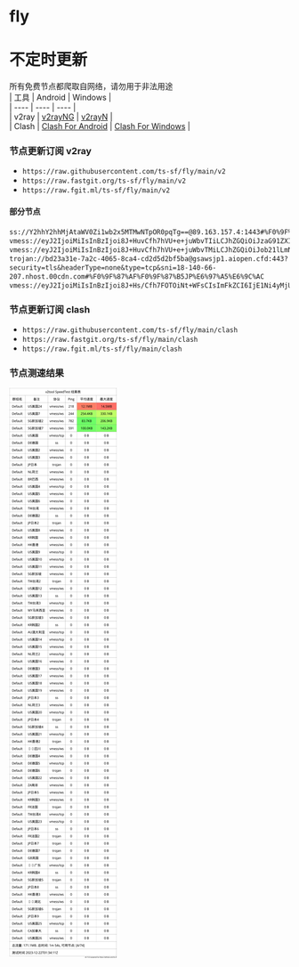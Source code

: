 # fly
# 不定时更新
所有免费节点都爬取自网络，请勿用于非法用途  
|  工具  | Android  | Windows  |  
|  ----  | ----   | ----  |  
| v2ray  | [v2rayNG](https://github.com/2dust/v2rayNG/releases) | [v2rayN](https://github.com/2dust/v2rayN/releases) |  
| Clash  | [Clash For Android](https://github.com/Kr328/ClashForAndroid/releases) | [Clash For Windows](https://github.com/Fndroid/clash_for_windows_pkg/releases) | 
  
### 节点更新订阅  v2ray
- `https://raw.githubusercontent.com/ts-sf/fly/main/v2`  
- `https://raw.fastgit.org/ts-sf/fly/main/v2`  
- `https://raw.fgit.ml/ts-sf/fly/main/v2`  
#### 部分节点  
``` 
ss://Y2hhY2hhMjAtaWV0Zi1wb2x5MTMwNTpOR0pqTg==@89.163.157.4:1443#%F0%9F%87%A9%F0%9F%87%AADE%E5%BE%B7%E5%9B%BD
vmess://eyJ2IjoiMiIsInBzIjoi8J+HuvCfh7hVU+e+juWbvTIiLCJhZGQiOiJzaG91ZXI0amlhMjQuMjA5OTY2Lnh5eiIsInBvcnQiOiIxMDAxIiwiaWQiOiI3NDI4ODE1ZS1kMzQxLTQ1MGQtYjRlZS0yZmZmODc4NTE5Y2UiLCJhaWQiOiIwIiwic2N5IjoiYXV0byIsIm5ldCI6IndzIiwidHlwZSI6Im5vbmUiLCJob3N0IjoiZGF0YS52aWRlby5xaXlpLmNvbSIsInBhdGgiOiIvIiwidGxzIjoiIiwic25pIjoiIiwidGVzdF9uYW1lIjoiVVPnvo7lm70yIn0=
vmess://eyJ2IjoiMiIsInBzIjoi8J+HuvCfh7hVU+e+juWbvTMiLCJhZGQiOiJob21lLmNtYm0ubGluayIsInBvcnQiOiI0NDMiLCJpZCI6IjU0MzY0NzRkLTEzYTktNDdlZi04OThhLTcxMDFjMjkyMWJlOSIsImFpZCI6IjAiLCJzY3kiOiJhdXRvIiwibmV0Ijoid3MiLCJ0eXBlIjoibm9uZSIsImhvc3QiOiJob21lLmNtYm0ubGluayIsInBhdGgiOiIvcmUiLCJ0bHMiOiJ0bHMiLCJzbmkiOiIiLCJ0ZXN0X25hbWUiOiJVU+e+juWbvTMifQ==
trojan://bd23a31e-7a2c-4065-8ca4-cd2d5d2bf5ba@gsawsjp1.aiopen.cfd:443?security=tls&headerType=none&type=tcp&sni=18-140-66-207.nhost.00cdn.com#%F0%9F%87%AF%F0%9F%87%B5JP%E6%97%A5%E6%9C%AC
vmess://eyJ2IjoiMiIsInBzIjoi8J+Hs/Cfh7FOTOiNt+WFsCIsImFkZCI6IjE1Ni4yMjUuNjcuMjMyIiwicG9ydCI6IjQ0MyIsImlkIjoiOTM1MDNkZDUtMjQ1YS00ZWIxLWFlMmEtNTdhYjlmMmIzYzI5IiwiYWlkIjoiNjQiLCJzY3kiOiJhdXRvIiwibmV0Ijoid3MiLCJ0eXBlIjoibm9uZSIsImhvc3QiOiJ3d3cuNDc3MzQ2NDcueHl6IiwicGF0aCI6Ii9wYXRoLzE2OTE2NjQxMzY4NTgiLCJ0bHMiOiJ0bHMiLCJzbmkiOiJ3d3cuNDc3MzQ2NDcueHl6IiwidGVzdF9uYW1lIjoiTkzojbflhbAifQ==
```
### 节点更新订阅  clash
- `https://raw.githubusercontent.com/ts-sf/fly/main/clash`  
- `https://raw.fastgit.org/ts-sf/fly/main/clash`  
- `https://raw.fgit.ml/ts-sf/fly/main/clash`  

### 节点测速结果
![image](traffic.png)

